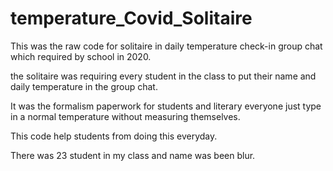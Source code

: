 # temperature_Covid_Solitaire
This was the raw code for solitaire in daily temperature check-in group chat which required by school in 2020.

the solitaire was requiring every student in the class to put their name and daily temperature in the group chat.

It was the formalism paperwork for students and literary everyone just type in a normal temperature without measuring themselves.

This code help students from doing this everyday.

There was 23 student in my class and name was been blur.
